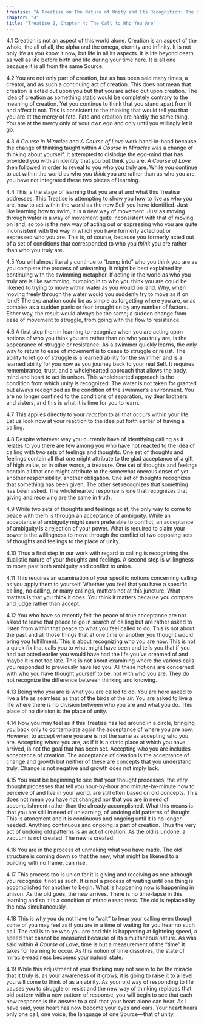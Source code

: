 ```yaml
---
treatise: "A Treatise on The Nature of Unity and Its Recognition: The Second Treatise"
chapter: "4"
title: "Treatise 2, Chapter 4: The Call to Who You Are"
---
```


4.1 Creation is not an aspect of this world alone. Creation is an aspect
of the whole, the all of all, the alpha and the omega, eternity and
infinity. It is not only life as you know it now, but life in all its
aspects. It is life beyond death as well as life before birth and life
during your time here. It is all one because it is all from the same
Source. 

4.2 You are not only part of creation, but as has been said many times,
a creator, and as such a continuing act of creation. This does not mean
that creation is acted out upon you but that you are acted out upon
creation. The idea of creation as something static would be completely
contrary to the meaning of creation. Yet you continue to think that you
stand apart from it and affect it not. This is consistent to the
thinking that would tell you that you are at the mercy of fate.  Fate
and creation are hardly the same thing. You are at the mercy only of
your own ego and only until you willingly let it go. 

4.3 *A Course in Miracles* and *A Course of Love* work hand-in-hand because
the change of thinking taught within *A Course in Miracles* was a change
of thinking about yourself. It attempted to dislodge the ego-mind that
has provided you with an identity that you but think you are. *A Course
of Love* then followed in order to reveal to you who you truly are. While
you continue to act within the world as who you *think* you are rather
than as who you are, you have not integrated these two pieces of
learning. 

4.4 This is the stage of learning that you are at and what this Treatise
addresses.  This Treatise is attempting to show you how to live as who
you are, how to act within the world as the new Self you have
identified. Just like learning how to swim, it is a new way of movement.
Just as moving through water is a way of movement quite inconsistent
with that of moving on land, so too is the new way of acting out or
expressing who you are quite inconsistent with the way in which you have
formerly acted out or expressed who you are. This is, of course, because
you formerly acted out of a set of conditions that corresponded to who
you *think* you are rather than who you truly are. 

4.5 You will almost literally continue to “bump into” who you think you
are as you complete the process of unlearning. It might be best
explained by continuing with the swimming metaphor. If acting in the
world as who you truly are is like swimming, bumping in to who you think
you are could be likened to trying to move within water as you would on
land. Why, when moving freely through the water would you suddenly try
to move as if on land? The explanation could be as simple as forgetting
where you are, or as complex as a sudden panic or fear brought on by any
number of factors. Either way, the result would always be the same; a
sudden change from ease of movement to struggle, from going with the
flow to resistance. 

4.6 A first step then in learning to recognize when you are acting upon
notions of who you think you are rather than on who you truly are, is
the appearance of struggle or resistance. As a swimmer quickly learns,
the only way to return to ease of movement is to cease to struggle or
resist. The ability to let go of struggle is a learned ability for the
swimmer and is a learned ability for you now as you journey back to your
real Self. It requires remembrance, trust, and a wholehearted approach
that allows the body, mind and heart to act in unison. This wholehearted
approach is the condition from which unity is recognized. The water is
not taken for granted but always recognized as the condition of the
swimmer’s environment. You are no longer confined to the conditions of
separation, my dear brothers and sisters, and this is what it is time
for you to learn. 

4.7 This applies directly to your *reaction* to all that occurs within
your life. Let us look now at your reaction to the idea put forth
earlier of having a calling. 

4.8 Despite whatever way you currently have of identifying calling as it
relates to you there are few among you who have not reacted to the idea
of calling with two sets of feelings and thoughts. One set of thoughts
and feelings contain all that one might attribute to the glad acceptance
of a gift of high value, or in other words, a treasure. One set of
thoughts and feelings contain all that one might attribute to the
somewhat onerous onset of yet another responsibility, another
obligation. One set of thoughts recognizes that something has been
given. The other set recognizes that something has been asked. The
wholehearted response is one that recognizes that giving and receiving
are the same in truth. 

4.9 While two sets of thoughts and feelings exist, the only way to come
to peace with them is through an acceptance of ambiguity. While an
acceptance of ambiguity might seem preferable to conflict, an acceptance
of ambiguity is a rejection of your power. What is required to claim
your power is the willingness to move through the conflict of two
opposing sets of thoughts and feelings to the place of unity. 

4.10 Thus a first step in our work with regard to calling is recognizing
the dualistic nature of your thoughts and feelings. A second step is
willingness to move past both ambiguity and conflict to union. 

4.11 This requires an examination of your specific notions concerning
calling as you apply them to yourself. Whether you feel that you have a
specific calling, no calling, or many callings, matters not at this
juncture. What matters is that you think it does.  You think it matters
because you compare and judge rather than accept.

4.12 You who have so recently felt the peace of true acceptance are not
asked to leave that peace to go in search of calling but are rather
asked to listen from within that peace to what you feel called to do.
This is not about the past and all those things that at one time or
another you thought would bring you fulfillment. This is about
recognizing who you are now. This is not a quick fix that calls you to
what might have been and tells you that if you had but acted earlier you
would have had the life you’ve dreamed of and maybe it is not too late.
This is not about examining where the various calls you responded to
previously have led you. All these notions are concerned with who you
have thought yourself to be, not with who you are. They do not recognize
the difference between thinking and knowing.  

4.13 Being who you are is what you are called to do. You are here asked
to live a life as seamless as that of the birds of the air. You are
asked to live a life where there is no division between who you are and
what you do. This place of no division is the place of unity. 

4.14 Now you may feel as if this Treatise has led around in a circle,
bringing you back only to contemplate again the acceptance of where you
are now. However, to accept where you are is not the same as accepting
who you are. Accepting *where* you are, as if it is a static place at
which you have arrived, is not the goal that has been set. Accepting *who*
you are includes acceptance of creation. The acceptance of creation is
the acceptance of change and growth but neither of these are concepts
that you understand truly. Change is not negative and growth does not
imply lack. 

4.15 You must be beginning to see that your thought processes, the very
thought processes that tell you hour-by-hour and minute-by-minute how to
perceive of and live in your world, are still often based on old
concepts. This does not mean you have not changed nor that you are in
need of accomplishment rather than the already accomplished. What this
means is that you are still in need of unlearning, of undoing old
patterns of thought. This is atonement and it is continuous and ongoing
until it is no longer needed. Anything continuous and ongoing is part of
creation. Thus the very act of undoing old patterns is an act of
creation. As the old is undone, a vacuum is not created. The new is
created. 

4.16 You are in the process of unmaking what you have made. The old
structure is coming down so that the new, what might be likened to a
building with no frame, can rise. 

4.17 This process too is union for it is giving and receiving as one
although you recognize it not as such. It is not a process of waiting
until one thing is accomplished for another to begin. What is happening
now is happening in unison. As the old goes, the new arrives. There is
no time-lapse in this learning and so it is a condition of miracle
readiness. The old is replaced by the new simultaneously. 

4.18 This is why you do not have to “wait” to hear your calling even
though some of you may feel as if you are in a time of waiting for you
hear no such call. The call is to be who you are and this is happening
at lightning speed, a speed that cannot be measured because of its
simultaneous nature. As was said within *A Course of Love*, time is but a
measurement of the “time” it takes for learning to occur.  As this
notion of time dissolves, the state of miracle-readiness becomes your
natural state. 

4.19 While this adjustment of your thinking may not seem to be the
miracle that it truly is, as your awareness of it grows, it is going to
raise it to a level you will come to think of as an ability. As your old
way of responding to life causes you to struggle or resist and the new
way of thinking replaces that old pattern with a new pattern of
response, you will begin to see that each new response is the answer to
a call that your heart alone can hear. As I have said, your heart has
now become your eyes and ears. Your heart hears only one call, one
voice, the language of one Source—that of unity.

